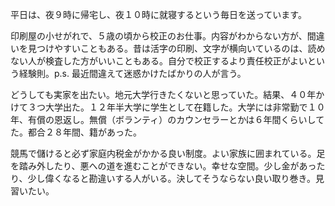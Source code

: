 平日は、夜９時に帰宅し、夜１０時に就寝するという毎日を送っています。

印刷屋の小せがれで、５歳の頃から校正のお仕事。内容がわからない方が、間違いを見つけやすいこともある。昔は活字の印刷、文字が横向いているのは、読めない人が検査した方がいいこともある。自分で校正するより責任校正がよいという経験則。p.s. 最近間違えて迷惑かけたばかりの人が言う。

どうしても実家を出たい。地元大学行きたくないと思っていた。結果、４０年かけて３つ大学出た。１２年半大学に学生として在籍した。大学には非常勤で１０年、有償の恩返し。無償（ボランティ）のカウンセラーとかは６年間くらいしてた。都合２８年間、籍があった。

競馬で儲けると必ず家庭内税金がかかる良い制度。よい家族に囲まれている。足を踏み外したり、悪への道を進むことができない。幸せな空間。少し金があったり、少し偉くなると勘違いする人がいる。決してそうならない良い取り巻き。見習いたい。

